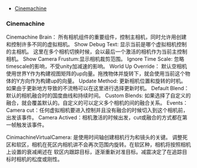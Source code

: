 
  * [Cinemachine](#01)

  <h3 id = "#01">Cinemachine</h3>

Cinemachine Brain： 所有相机组件的重要组件，控制主相机，同时允许用创建和控制许多不同的虚拟相机。
Show Debug Text: 显示当前是哪个虚拟相机控制的主相机。 这里在多个相机切换时候，会以最后一个激活的相机作为当前主控制相机。
Show Camera Frustum:显示相机裁剪范围。
Ignore Time Scale: 忽略timescale的影响，不受unity加减速的影响。
World Up Override： 默认空相机使用世界Y作为构建视图矩阵的up向量。拖拽物体并旋转下，就会使用当前这个物体的Y方向作为构建up的向量。
Update Method: 更新相机位置和旋转的时机。 如果由于更新地方导致的不流畅可以在这里进行选择更新时机。
Default Blend：默认的相机融合时的国度曲线和持续时间。
Custom Blends: 如果选择了自定义的融合，就会覆盖默认的。自定义的可以定义多个相机的间的融合关系。
Events：
Camera cut：任何虚拟相机要进入控制并且没有融合的时候切入到这个相机前，出发该事件。
Camera Actived：相机激活的时候出发，cut或融合的方式都在第一帧触发该事件。

CinimachineVirtualCamera: 是使用时间轴创建相机行为和镜头的关键。 
调整死区和软区，相机在死区内相机讲不会再次范围内旋转。在软区种，相机将按照相机上设置的衰减阐述在 软区内跟踪目标，逐渐重新对准目标。减震决定了在追踪目标时相机的松度或刚性。

